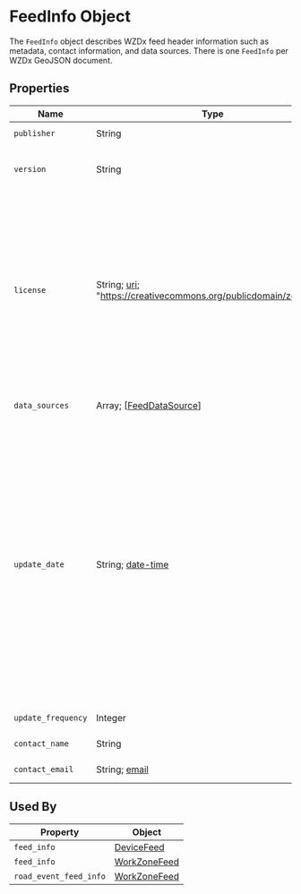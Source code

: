 # FeedInfo Object
The `FeedInfo` object describes WZDx feed header information such as metadata, contact information, and data sources. There is one `FeedInfo` per WZDx GeoJSON document.

## Properties
Name | Type | Description | Conformance | Notes
--- | --- | --- | --- | ---
`publisher` | String | The organization responsible for publishing the feed. | Required | Example: `State DOT`
`version` | String | The WZDx specification version used to create the data feed in `major.minor` format. Note this mandates that all data in a WZDx feed complies to a single version of WZDx. | Required | Examples: `1.1`, `2.0`
`license` | String; [uri](https://tools.ietf.org/html/draft-handrews-json-schema-validation-01#section-7.3.5); "https://creativecommons.org/publicdomain/zero/1.0/" | The URL of the license that applies to the data in the WZDx feed. This *must* be the string "https://creativecommons.org/publicdomain/zero/1.0/". | Optional | Data in all public WZDx feeds must be licensed under the [Creative Commons - Public Domain License (CC0)](https://creativecommons.org/share-your-work/public-domain/cc0/) which permits consumers to freely publish the enclosed information. This property is currently optional but *will be required in a future release*. 
`data_sources` | Array; \[[FeedDataSource](/spec-content/objects/FeedDataSource.md)\] | A list of specific data sources for the road event data in the feed. | Required | Length of array must be at least one.
`update_date` |	String; [date-time](https://tools.ietf.org/html/draft-handrews-json-schema-validation-01#section-7.3.1) | The UTC date and time when the GeoJSON file (representing the instance of the feed) was generated. | Required | The recency of the value of this property depends on if the feed producer is generating a new feed GeoJSON file for each request or generating the file in advance and making it available for download (WZDx does not mandate a particular distribution method). Note all date-time formats shall follow [RFC 3339 Section 5.6](https://tools.ietf.org/html/rfc3339#section-5.6). Example: `2016-11-03T19:37:00Z` <br />Please see [Business Rule](/Creating_a_WZDx_Feed.md#business-rules) #5.
`update_frequency` | Integer | The frequency in seconds at which the data feed is updated. | Optional | Example: `60`
`contact_name` | String | The name of the individual or group responsible for the data feed. | Optional | Example: `Jo Help`
`contact_email` | String; [email](https://tools.ietf.org/html/draft-handrews-json-schema-validation-01#section-7.3.2) | The email address of the individual or group responsible for the data feed. | Optional | Example: `abc@testcity1.gov`

## Used By
Property | Object
--- | --- 
`feed_info` | [DeviceFeed](/spec-content/objects/DeviceFeed.md)
`feed_info` | [WorkZoneFeed](/spec-content/objects/WorkZoneFeed.md)
`road_event_feed_info` | [WorkZoneFeed](/spec-content/objects/WorkZoneFeed.md)
